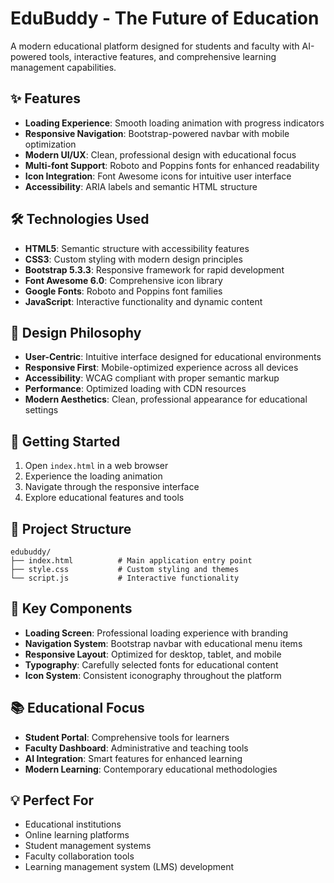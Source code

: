 # EduBuddy - The Future of Education

A modern educational platform designed for students and faculty with AI-powered tools, interactive features, and comprehensive learning management capabilities.

## ✨ Features

- **Loading Experience**: Smooth loading animation with progress indicators
- **Responsive Navigation**: Bootstrap-powered navbar with mobile optimization
- **Modern UI/UX**: Clean, professional design with educational focus
- **Multi-font Support**: Roboto and Poppins fonts for enhanced readability
- **Icon Integration**: Font Awesome icons for intuitive user interface
- **Accessibility**: ARIA labels and semantic HTML structure

## 🛠️ Technologies Used

- **HTML5**: Semantic structure with accessibility features
- **CSS3**: Custom styling with modern design principles
- **Bootstrap 5.3.3**: Responsive framework for rapid development
- **Font Awesome 6.0**: Comprehensive icon library
- **Google Fonts**: Roboto and Poppins font families
- **JavaScript**: Interactive functionality and dynamic content

## 🎨 Design Philosophy

- **User-Centric**: Intuitive interface designed for educational environments
- **Responsive First**: Mobile-optimized experience across all devices
- **Accessibility**: WCAG compliant with proper semantic markup
- **Performance**: Optimized loading with CDN resources
- **Modern Aesthetics**: Clean, professional appearance for educational settings

## 🚀 Getting Started

1. Open `index.html` in a web browser
2. Experience the loading animation
3. Navigate through the responsive interface
4. Explore educational features and tools

## 📁 Project Structure

```
edubuddy/
├── index.html          # Main application entry point
├── style.css           # Custom styling and themes
└── script.js           # Interactive functionality
```

## 🎯 Key Components

- **Loading Screen**: Professional loading experience with branding
- **Navigation System**: Bootstrap navbar with educational menu items
- **Responsive Layout**: Optimized for desktop, tablet, and mobile
- **Typography**: Carefully selected fonts for educational content
- **Icon System**: Consistent iconography throughout the platform

## 📚 Educational Focus

- **Student Portal**: Comprehensive tools for learners
- **Faculty Dashboard**: Administrative and teaching tools
- **AI Integration**: Smart features for enhanced learning
- **Modern Learning**: Contemporary educational methodologies

## 💡 Perfect For

- Educational institutions
- Online learning platforms
- Student management systems
- Faculty collaboration tools
- Learning management system (LMS) development
